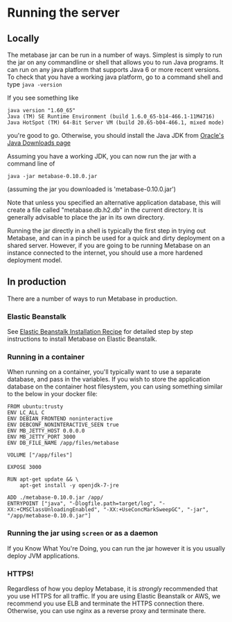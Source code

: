 
# Running the server

## Locally

The metabase jar can be run in a number of ways. Simplest is simply to run the jar on any commandline or shell that allows you to run Java programs.  It can run on any java platform that supports Java 6 or more recent versions. To check that you have a working java platform, go to a command shell and type 
`java -version`

If you see something like

    java version "1.60_65"
    Java (TM) SE Runtime Environment (build 1.6.0_65-b14-466.1-11M4716)
    Java HotSpot (TM) 64-Bit Server VM (build 20.65-b04-466.1, mixed mode)

you're good to go. Otherwise, you should install the Java JDK from [Oracle's Java Downloads page](http://www.oracle.com/technetwork/java/javase/downloads/index.html)

Assuming you have a working JDK, you can now run the jar with a command line of 

`java -jar metabase-0.10.0.jar` 

(assuming the jar you downloaded is 'metabase-0.10.0.jar')

Note that unless you specified an alternative application database, this will create a file called "metabase.db.h2.db" in the current directory. It is generally advisable to place the jar in its own directory.

Running the jar directly in a shell is typically the first step in trying out Metabase, and can in a pinch be used for a quick and dirty deployment on a shared server. However, if you are going to be running Metabase on an instance connected to the internet, you should use a more hardened deployment model.

## In production

There are a number of ways to run Metabase in production. 

### Elastic Beanstalk

See [Elastic Beanstalk Installation Recipe](installing-on-elastic-beanstalk.md) for detailed step by step instructions to install Metabase on Elastic Beanstalk.

### Running in a container

When running on a container, you'll typically want to use a separate database, and pass in the variables. If you wish to store the application database on the container host filesystem, you can using something similar to the below in your docker file:
    
    FROM ubuntu:trusty
    ENV LC_ALL C
    ENV DEBIAN_FRONTEND noninteractive
    ENV DEBCONF_NONINTERACTIVE_SEEN true
    ENV MB_JETTY_HOST 0.0.0.0
    ENV MB_JETTY_PORT 3000
    ENV DB_FILE_NAME /app/files/metabase

    VOLUME ["/app/files"]

    EXPOSE 3000

    RUN apt-get update && \
        apt-get install -y openjdk-7-jre

    ADD ./metabase-0.10.0.jar /app/
    ENTRYPOINT ["java", "-Dlogfile.path=target/log", "-XX:+CMSClassUnloadingEnabled", "-XX:+UseConcMarkSweepGC", "-jar", "/app/metabase-0.10.0.jar"]


### Running the jar using `screen` or as a daemon

If you Know What You're Doing, you can run the jar however it is you usually deploy JVM applications. 

###  HTTPS!

Regardless of how you deploy Metabase, it is *strongly* recommended that you use HTTPS for all traffic. If you are using Elastic Beanstalk or AWS, we recommend you use ELB and terminate the HTTPS connection there. Otherwise, you can use nginx as a reverse proxy and terminate there.

